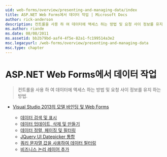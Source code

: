 ```yaml
---
uid: web-forms/overview/presenting-and-managing-data/index
title: ASP.NET Web Forms에서 데이터 작업 | Microsoft Docs
author: rick-anderson
description: 컨트롤을 사용 하 여 데이터에 액세스 하는 방법 및 요청 사이 정보를 유지 하는 방법.
ms.author: riande
ms.date: 08/08/2011
ms.assetid: bb2b79bd-aaf4-4f5e-82a1-fc199514a3e2
msc.legacyurl: /web-forms/overview/presenting-and-managing-data
msc.type: chapter
---
```

<a name="working-with-data-in-aspnet-web-forms"></a>ASP.NET Web Forms에서 데이터 작업
====================
> 컨트롤을 사용 하 여 데이터에 액세스 하는 방법 및 요청 사이 정보를 유지 하는 방법.


- [Visual Studio 2013의 모델 바인딩 및 Web Forms](model-binding/index.md)

    - [데이터 검색 및 표시](model-binding/retrieving-data.md)
    - [데이터 업데이트, 삭제 및 만들기](model-binding/updating-deleting-and-creating-data.md)
    - [데이터 정렬, 페이징 및 필터링](model-binding/sorting-paging-and-filtering-data.md)
    - [JQuery UI Datepicker 통합](model-binding/integrating-jquery-ui.md)
    - [쿼리 문자열 값을 사용하여 데이터 필터링](model-binding/using-query-string-values-to-retrieve-data.md)
    - [비즈니스 논리 레이어 추가](model-binding/adding-business-logic-layer.md)
